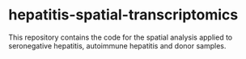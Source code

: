 # hepatitis-spatial-transcriptomics
This repository contains the code for the spatial analysis applied to seronegative hepatitis, autoimmune hepatitis and donor samples. 

